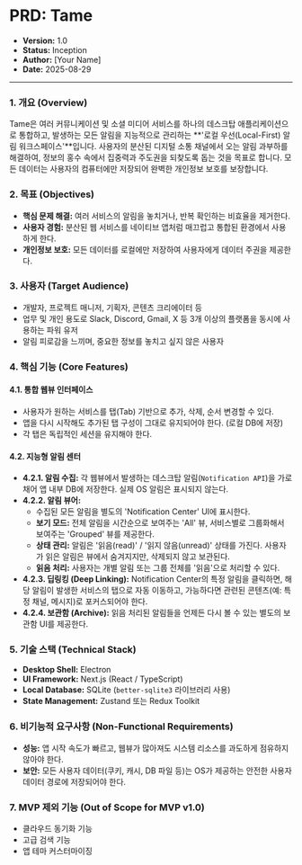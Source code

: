# PRD: Tame

- **Version:** 1.0
- **Status:** Inception
- **Author:** [Your Name]
- **Date:** 2025-08-29

---

### 1. 개요 (Overview)

Tame은 여러 커뮤니케이션 및 소셜 미디어 서비스를 하나의 데스크탑 애플리케이션으로 통합하고, 발생하는 모든 알림을 지능적으로 관리하는 **'로컬 우선(Local-First) 알림 워크스페이스'**입니다. 사용자의 분산된 디지털 소통 채널에서 오는 알림 과부하를 해결하여, 정보의 홍수 속에서 집중력과 주도권을 되찾도록 돕는 것을 목표로 합니다. 모든 데이터는 사용자의 컴퓨터에만 저장되어 완벽한 개인정보 보호를 보장합니다.

### 2. 목표 (Objectives)

- **핵심 문제 해결:** 여러 서비스의 알림을 놓치거나, 반복 확인하는 비효율을 제거한다.
- **사용자 경험:** 분산된 웹 서비스를 네이티브 앱처럼 매끄럽고 통합된 환경에서 사용하게 한다.
- **개인정보 보호:** 모든 데이터를 로컬에만 저장하여 사용자에게 데이터 주권을 제공한다.

### 3. 사용자 (Target Audience)

- 개발자, 프로젝트 매니저, 기획자, 콘텐츠 크리에이터 등
- 업무 및 개인 용도로 Slack, Discord, Gmail, X 등 3개 이상의 플랫폼을 동시에 사용하는 파워 유저
- 알림 피로감을 느끼며, 중요한 정보를 놓치고 싶지 않은 사용자

### 4. 핵심 기능 (Core Features)

#### 4.1. 통합 웹뷰 인터페이스

- 사용자가 원하는 서비스를 탭(Tab) 기반으로 추가, 삭제, 순서 변경할 수 있다.
- 앱을 다시 시작해도 추가된 탭 구성이 그대로 유지되어야 한다. (로컬 DB에 저장)
- 각 탭은 독립적인 세션을 유지해야 한다.

#### 4.2. 지능형 알림 센터

- **4.2.1. 알림 수집:** 각 웹뷰에서 발생하는 데스크탑 알림(`Notification API`)을 가로채어 앱 내부 DB에 저장한다. 실제 OS 알림은 표시되지 않는다.
- **4.2.2. 알림 뷰어:**
  - 수집된 모든 알림을 별도의 'Notification Center' UI에 표시한다.
  - **보기 모드:** 전체 알림을 시간순으로 보여주는 'All' 뷰, 서비스별로 그룹화해서 보여주는 'Grouped' 뷰를 제공한다.
  - **상태 관리:** 알림은 '읽음(read)' / '읽지 않음(unread)' 상태를 가진다. 사용자가 읽은 알림은 뷰에서 숨겨지지만, 삭제되지 않고 보관된다.
  - **읽음 처리:** 사용자는 개별 알림 또는 그룹 전체를 '읽음'으로 처리할 수 있다.
- **4.2.3. 딥링킹 (Deep Linking):** Notification Center의 특정 알림을 클릭하면, 해당 알림이 발생한 서비스의 탭으로 자동 이동하고, 가능하다면 관련된 콘텐츠(예: 특정 채널, 메시지)로 포커스되어야 한다.
- **4.2.4. 보관함 (Archive):** 읽음 처리된 알림들을 언제든 다시 볼 수 있는 별도의 보관함 UI를 제공한다.

### 5. 기술 스택 (Technical Stack)

- **Desktop Shell:** Electron
- **UI Framework:** Next.js (React / TypeScript)
- **Local Database:** SQLite (`better-sqlite3` 라이브러리 사용)
- **State Management:** Zustand 또는 Redux Toolkit

### 6. 비기능적 요구사항 (Non-Functional Requirements)

- **성능:** 앱 시작 속도가 빠르고, 웹뷰가 많아져도 시스템 리소스를 과도하게 점유하지 않아야 한다.
- **보안:** 모든 사용자 데이터(쿠키, 캐시, DB 파일 등)는 OS가 제공하는 안전한 사용자 데이터 경로에 저장되어야 한다.

### 7. MVP 제외 기능 (Out of Scope for MVP v1.0)

- 클라우드 동기화 기능
- 고급 검색 기능
- 앱 테마 커스터마이징
